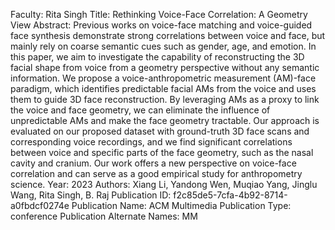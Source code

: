 Faculty: Rita Singh
Title: Rethinking Voice-Face Correlation: A Geometry View
Abstract: Previous works on voice-face matching and voice-guided face synthesis demonstrate strong correlations between voice and face, but mainly rely on coarse semantic cues such as gender, age, and emotion. In this paper, we aim to investigate the capability of reconstructing the 3D facial shape from voice from a geometry perspective without any semantic information. We propose a voice-anthropometric measurement (AM)-face paradigm, which identifies predictable facial AMs from the voice and uses them to guide 3D face reconstruction. By leveraging AMs as a proxy to link the voice and face geometry, we can eliminate the influence of unpredictable AMs and make the face geometry tractable. Our approach is evaluated on our proposed dataset with ground-truth 3D face scans and corresponding voice recordings, and we find significant correlations between voice and specific parts of the face geometry, such as the nasal cavity and cranium. Our work offers a new perspective on voice-face correlation and can serve as a good empirical study for anthropometry science.
Year: 2023
Authors: Xiang Li, Yandong Wen, Muqiao Yang, Jinglu Wang, Rita Singh, B. Raj
Publication ID: f2c85de5-7cfa-4b92-8714-a0fbdcf0274e
Publication Name: ACM Multimedia
Publication Type: conference
Publication Alternate Names: MM
